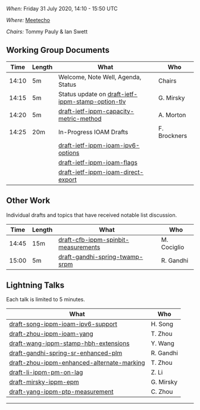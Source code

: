 *When:*   Friday 31 July 2020, 14:10 - 15:50 UTC

*Where:*  [Meetecho][0]

*Chairs:* Tommy Pauly & Ian Swett

## Working Group Documents

| Time    | Length | What                                        | Who          |
|---------|--------|---------------------------------------------|--------------|
| 14:10   | 5m    | Welcome, Note Well, Agenda, Status          | Chairs       |
| 14:15   | 5m     | Status update on [draft-ietf-ippm-stamp-option-tlv][1]       | G. Mirsky    |
| 14:20   | 5m    | [draft-ietf-ippm-capacity-metric-method][2] | A. Morton    |
| 14:25   | 20m    | In-Progress IOAM Drafts              | F. Brockners |
|         |        | [draft-ietf-ippm-ioam-ipv6-options][3]      |              |
|         |        | [draft-ietf-ippm-ioam-flags][4]             |              |
|         |        | [draft-ietf-ippm-ioam-direct-export][5]     |              |

## Other Work

Individual drafts and topics that have received notable list discussion.

| Time    | Length | What                                           | Who           |
|---------|--------|------------------------------------------------|---------------|
| 14:45   | 15m    | [draft-cfb-ippm-spinbit-measurements][6]   | M. Cociglio     |
| 15:00   | 5m    | [draft-gandhi-spring-twamp-srpm][7] | R. Gandhi       |

## Lightning Talks
Each talk is limited to 5 minutes.

| What                                           | Who           |
|-------------------------------------|---------------|
| [draft-song-ippm-ioam-ipv6-support][8] | H. Song |
| [draft-zhou-ippm-ioam-yang][9] | T. Zhou |
| [draft-wang-ippm-stamp-hbh-extensions][10] | Y. Wang |
| [draft-gandhi-spring-sr-enhanced-plm][11] | R. Gandhi |
| [draft-zhou-ippm-enhanced-alternate-marking][12] | T. Zhou |
| [draft-li-ippm-pm-on-lag][13] | Z. Li |
| [draft-mirsky-ippm-epm][14] | G. Mirsky |
| [draft-yang-ippm-ptp-measurement][15]  | C. Zhou |

- - -

[0]: http://www.meetecho.com/ietf108/ippm/

[1]: https://tools.ietf.org/html/draft-ietf-ippm-stamp-option-tlv
[2]: https://tools.ietf.org/html/draft-ietf-ippm-capacity-metric-method
[3]: https://tools.ietf.org/html/draft-ietf-ippm-ioam-ipv6-options
[4]: https://tools.ietf.org/html/draft-ietf-ippm-ioam-flags
[5]: https://tools.ietf.org/html/draft-ietf-ippm-ioam-direct-export
[6]: https://tools.ietf.org/html/draft-cfb-ippm-spinbit-measurements
[7]: https://tools.ietf.org/html/draft-gandhi-spring-twamp-srpm
[8]: https://tools.ietf.org/html/draft-song-ippm-ioam-ipv6-support
[9]: https://tools.ietf.org/html/draft-zhou-ippm-ioam-yang
[10]: https://tools.ietf.org/html/draft-wang-ippm-stamp-hbh-extensions
[11]: https://tools.ietf.org/html/draft-gandhi-spring-sr-enhanced-plm
[12]: https://tools.ietf.org/html/draft-zhou-ippm-enhanced-alternate-marking
[13]: https://tools.ietf.org/html/draft-li-ippm-pm-on-lag
[14]: https://tools.ietf.org/html/draft-mirsky-ippm-epm
[15]: https://tools.ietf.org/html/draft-yang-ippm-ptp-measurement
